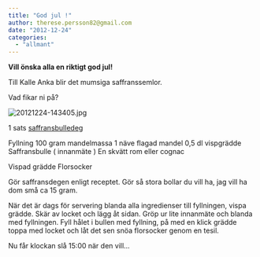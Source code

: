 ```yaml
---
title: "God jul !"
author: therese.persson82@gmail.com
date: "2012-12-24"
categories: 
  - "allmant"
---
```


**Vill önska alla en riktigt god jul!**

Till Kalle Anka blir det mumsiga saffranssemlor.

Vad fikar ni på?

![20121224-143405.jpg](/static/img/20121224-143405.jpg)

1 sats [saffransbulledeg](https://www.bloggfamiljen.se/matplatsen/?p=61083)

Fyllning 100 gram mandelmassa 1 näve flagad mandel 0,5 dl vispgrädde Saffransbulle ( innanmäte ) En skvätt rom eller cognac

Vispad grädde Florsocker

Gör saffransdegen enligt receptet. Gör så stora bollar du vill ha, jag vill ha dom små ca 15 gram.

När det är dags för servering blanda alla ingredienser till fyllningen, vispa grädde. Skär av locket och lägg åt sidan. Gröp ur lite innanmäte och blanda med fyllningen. Fyll hålet i bullen med fyllning, på med en klick grädde toppa med locket och låt det sen snöa florsocker genom en tesil.

Nu får klockan slå 15:00 när den vill...
